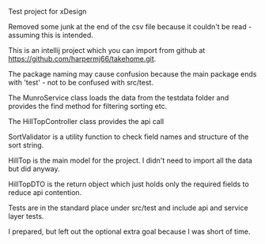 Test project for xDesign

Removed some junk at the end of the csv file because it couldn't be read - assuming this is intended.

This is an intellij project which you can import from github at https://github.com/harpermj66/takehome.git.

The package naming may cause confusion because the main package ends with 'test' - not to be confused with src/test.

The MunroService class loads the data from the testdata folder and provides the find method for filtering sorting etc.

The HillTopController class provides the api call

SortValidator is a utility function to check field names and structure of the sort string.

HillTop is the main model for the project. I didn't need to import all the data but did anyway.

HillTopDTO is the return object which just holds only the required fields to reduce api contention.

Tests are in the standard place under src/test and include api and service layer tests.

I prepared, but left out the optional extra goal because I was short of time.


